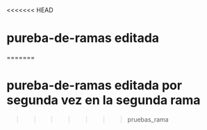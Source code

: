 <<<<<<< HEAD
# pureba-de-ramas editada
=======
# pureba-de-ramas editada por segunda vez en la segunda rama

>>>>>>> pruebas_rama
